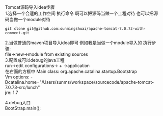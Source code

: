 Tomcat源码导入idea步骤  
1.选择一个合适的工作空间 执行命令
既可以把源码当做一个工程对待 也可以把源码当做一个module对待
```ssh
git clone git@github.com:sunmingshuai/apache-tomcat-7.0.73-with-comment.git
```
2.当做普通的maven项目导入idea即可 例如我是当做一个module导入的  执行步骤:  
file->new->module from existing sources  
3.配置成可以debug的java工程  
run->edit configurations-> + ->application  
在右面的方框中 
Main class: org.apache.catalina.startup.Bootstrap  
Vm options: -Dcatalina.home="/Users/sunms/workspace/sourcecode/apache-tomcat-7.0.73-src/lunch"  
jre: 1.7

4.debug入口  
 BootStrap.main();